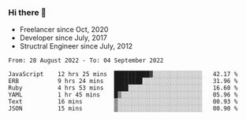 ### Hi there 👋

- Freelancer since Oct, 2020
- Developer since July, 2017
- Structral Engineer since July, 2012

<!--START_SECTION:waka-->

```text
From: 28 August 2022 - To: 04 September 2022

JavaScript    12 hrs 25 mins  ██████████▓░░░░░░░░░░░░░░   42.17 %
ERB           9 hrs 24 mins   ████████░░░░░░░░░░░░░░░░░   31.96 %
Ruby          4 hrs 53 mins   ████░░░░░░░░░░░░░░░░░░░░░   16.60 %
YAML          1 hr 45 mins    █▒░░░░░░░░░░░░░░░░░░░░░░░   05.96 %
Text          16 mins         ▒░░░░░░░░░░░░░░░░░░░░░░░░   00.93 %
JSON          15 mins         ▒░░░░░░░░░░░░░░░░░░░░░░░░   00.90 %
```

<!--END_SECTION:waka-->
